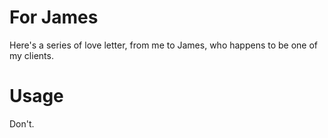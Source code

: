 # For James

Here's a series of love letter, from me to James, who happens to be one of my clients.

# Usage

Don't.
